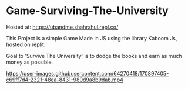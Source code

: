 # Game-Surviving-The-University
Hosted at: https://ubandme.shahrahul.repl.co/

This Project is a simple Game Made in JS using the library Kaboom Js, hosted on replit. 

Goal to 'Survive The University' is to dodge the books and earn as much money as possible. 

https://user-images.githubusercontent.com/64270418/170897405-c69ff7d4-2321-48ea-8431-980d9a8b9dab.mp4

